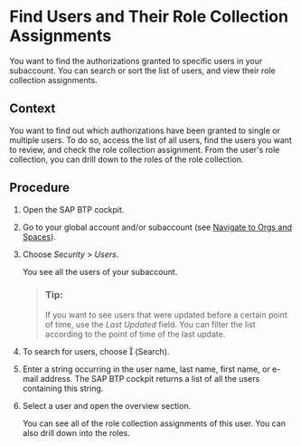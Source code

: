 <!-- loio870533ef7dd342fc96170e960fa34291 -->

# Find Users and Their Role Collection Assignments

You want to find the authorizations granted to specific users in your subaccount. You can search or sort the list of users, and view their role collection assignments.



## Context

You want to find out which authorizations have been granted to single or multiple users. To do so, access the list of all users, find the users you want to review, and check the role collection assignment. From the user's role collection, you can drill down to the roles of the role collection.



## Procedure

1.  Open the SAP BTP cockpit.

2.  Go to your global account and/or subaccount \(see [Navigate to Orgs and Spaces](Navigate_to_Orgs_and_Spaces_5bf8735.md)\).

3.  Choose *Security* \> *Users*.

    You see all the users of your subaccount.

    > ### Tip:  
    > If you want to see users that were updated before a certain point of time, use the *Last Updated* field. You can filter the list according to the point of time of the last update.

4.  To search for users, choose     \(Search\).

5.  Enter a string occurring in the user name, last name, first name, or e-mail address. The SAP BTP cockpit returns a list of all the users containing this string.

6.  Select a user and open the overview section.

    You can see all of the role collection assignments of this user. You can also drill down into the roles.


